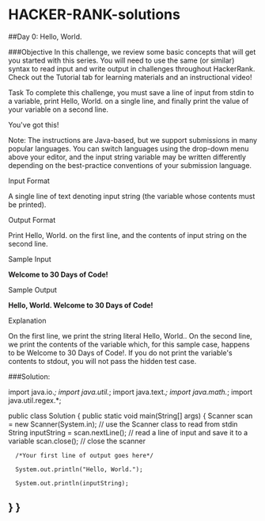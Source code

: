 # HACKER-RANK-solutions

##Day 0: Hello, World.

###Objective
In this challenge, we review some basic concepts that will get you started with this series. You will need to use the same (or similar) syntax to read input and write output in challenges throughout HackerRank. Check out the Tutorial tab for learning materials and an instructional video!

Task
To complete this challenge, you must save a line of input from stdin to a variable, print Hello, World. on a single line, and finally print the value of your variable on a second line.

You've got this!

Note: The instructions are Java-based, but we support submissions in many popular languages. You can switch languages using the drop-down menu above your editor, and the input string variable may be written differently depending on the best-practice conventions of your submission language.

Input Format

A single line of text denoting  input string (the variable whose contents must be printed).

Output Format

Print Hello, World. on the first line, and the contents of input string on the second line.

Sample Input

**Welcome to 30 Days of Code!**

Sample Output

**Hello, World. 
Welcome to 30 Days of Code!**

Explanation

On the first line, we print the string literal Hello, World.. On the second line, we print the contents of the  variable which, for this sample case, happens to be Welcome to 30 Days of Code!. If you do not print the variable's contents to stdout, you will not pass the hidden test case.

###Solution:

import java.io.*;
import java.util.*;
import java.text.*;
import java.math.*;
import java.util.regex.*;

public class Solution {
   public static void main(String[] args) {
      Scanner scan = new Scanner(System.in); // use the Scanner class to read from stdin
      String inputString = scan.nextLine(); // read a line of input and save it to a variable
      scan.close(); // close the scanner
      
      /*Your first line of output goes here*/
      
      System.out.println("Hello, World.");
        
      System.out.println(inputString);
   }
}
---
